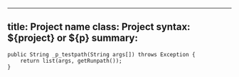 ___
title: 	Project name
class: 	Project
syntax: ${project} or ${p}
summary: 
----

	public String _p_testpath(String args[]) throws Exception {
		return list(args, getRunpath());
	}

